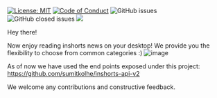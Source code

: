 [![License: MIT](https://img.shields.io/badge/License-MIT-yellow.svg)](https://opensource.org/licenses/MIT)
[![Code of Conduct](https://img.shields.io/badge/code-of%20conduct-green.svg)](https://publiclab.org/conduct)
![GitHub issues](https://img.shields.io/github/issues/palvitgarg99/DesktopInshorts?style=plastic)
![GitHub closed issues](https://img.shields.io/github/issues-closed/palvitgarg99/DesktopInshorts?style=plastic)
![](https://tokei.rs/b1/github/palvitgarg99/DesktopInshorts)


Hey there!

Now enjoy reading inshorts news on your desktop!
We provide you the flexibility to choose from common categories :)
![image](https://user-images.githubusercontent.com/16212546/131645231-8f597e5b-4bde-41c5-9241-3be123f5f3e8.png)

As of now we have used the end points exposed under this project: https://github.com/sumitkolhe/inshorts-api-v2

We welcome any contributions and constructive feedback.
